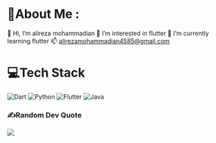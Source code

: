 # 💫About Me :
👋 Hi, I’m alireza mohammadian
👀 I’m interested in flutter
🌱 I’m currently learning flutter
📫 alirezamohammadian4585@gmail.com








# 💻Tech Stack
![Dart](https://img.shields.io/badge/dart-%230175C2.svg?style=for-the-badge&logo=dart&logoColor=white) ![Python](https://img.shields.io/badge/python-3670A0?style=for-the-badge&logo=python&logoColor=ffdd54) ![Flutter](https://img.shields.io/badge/Flutter-%2302569B.svg?style=for-the-badge&logo=Flutter&logoColor=white) ![Java](https://img.shields.io/badge/java-%23ED8B00.svg?style=for-the-badge&logo=java&logoColor=white)

### ✍️Random Dev Quote
![](https://quotes-github-readme.vercel.app/api?type=horizontal&theme=radical)


